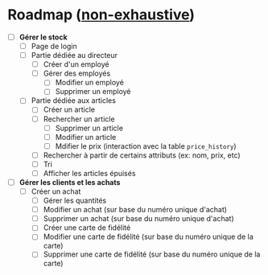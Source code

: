 # Roadmap (<u>non-exhaustive</u>)

- [ ] **Gérer le stock**
  - [ ] Page de login
  - [ ] Partie dédiée au directeur
    - [ ] Créer d'un employé
    - [ ] Gérer des employés
      - [ ] Modifier un employé
      - [ ] Supprimer un employé
  - [ ] Partie dédiée aux articles
    - [ ] Créer un article
    - [ ] Rechercher un article
      - [ ] Supprimer un article
      - [ ] Modifier un article
      - [ ] Mdifier le prix (interaction avec la table `price_history`)
    - [ ] Rechercher à partir de certains attributs (ex: nom, prix, etc)
    - [ ] Tri
    - [ ] Afficher les articles épuisés
- [ ] **Gérer les clients et les achats**
  - [ ] Créer un achat
    - [ ] Gérer les quantités
    - [ ] Modifier un achat (sur base du numéro unique d'achat)
    - [ ] Supprimer un achat (sur base du numéro unique d'achat)
    - [ ] Créer une carte de fidélité
    - [ ] Modifier une carte de fidélité (sur base du numéro unique de la carte)
    - [ ] Supprimer une carte de fidélité (sur base du numéro unique de la carte)
